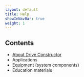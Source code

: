 ```yaml
---
layout: default
title: Help
showInNavBar: true
weight: 1
---
```


## Contents
* [About Drive Constructor](about.html)
* Applications
* Equipment (system components)
* Education materials
